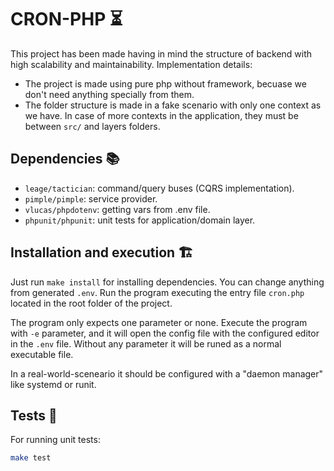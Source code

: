 # CRON-PHP ⏳

This project has been made having in mind the structure
of backend with high scalability and maintainability.
Implementation details:
- The project is made using pure php without framework, becuase we don't need anything specially from them.
- The folder structure is made in a fake scenario with only one context as we have. In case of more contexts in the application, they must be between `src/` and layers folders.

## Dependencies 📚
- `leage/tactician`: command/query buses (CQRS implementation).
- `pimple/pimple`: service provider.
- `vlucas/phpdotenv`: getting vars from .env file.
- `phpunit/phpunit`: unit tests for application/domain layer.


## Installation and execution 🏗

Just run `make install` for installing dependencies. You can change anything from  generated `.env`.
Run the program executing the entry file `cron.php` located in the root folder of the project.


The program only expects one parameter or none. Execute the program with `-e` parameter, and it will open 
the config file with the configured editor in the `.env` file. Without any parameter it will be runed as 
a normal executable file. 

In a real-world-sceneario it should be configured with a "daemon manager" like systemd or runit.

## Tests 🧪
For running unit tests:
```bash
make test
```
